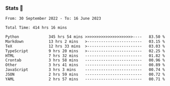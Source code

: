 ### Stats 👋
<!--START_SECTION:waka-->

```txt
From: 30 September 2022 - To: 16 June 2023

Total Time: 414 hrs 16 mins

Python             345 hrs 54 mins >>>>>>>>>>>>>>>>>>>>>----   83.50 %
Markdown           13 hrs 2 mins   >------------------------   03.15 %
TeX                12 hrs 33 mins  >------------------------   03.03 %
TypeScript         9 hrs 20 mins   >------------------------   02.25 %
HTML               7 hrs 32 mins   -------------------------   01.82 %
Crontab            3 hrs 58 mins   -------------------------   00.96 %
Other              3 hrs 41 mins   -------------------------   00.89 %
JavaScript         3 hrs 3 mins    -------------------------   00.74 %
JSON               2 hrs 59 mins   -------------------------   00.72 %
YAML               2 hrs 57 mins   -------------------------   00.71 %
```

<!--END_SECTION:waka-->

<!--
**buhaytza2005/buhaytza2005** is a ✨ _special_ ✨ repository because its `README.md` (this file) appears on your GitHub profile.

Here are some ideas to get you started:

- 🔭 I’m currently working on ...
- 🌱 I’m currently learning ...
- 👯 I’m looking to collaborate on ...
- 🤔 I’m looking for help with ...
- 💬 Ask me about ...
- 📫 How to reach me: ...
- 😄 Pronouns: ...
- ⚡ Fun fact: ...
-->



